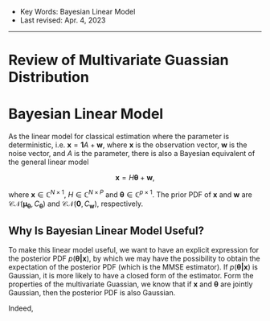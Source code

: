 - Key Words: Bayesian Linear Model
- Last revised: Apr. 4, 2023

---

# Review of Multivariate Guassian Distribution

# Bayesian Linear Model

As the linear model for classical estimation where the parameter is deterministic, i.e. $\boldsymbol{x}=\boldsymbol{1}A+\boldsymbol{w}$, where $\boldsymbol{x}$ is the observation vector, $\boldsymbol{w}$ is the noise vector, and $A$ is the parameter, there is also a Bayesian equivalent of the general linear model

$$\boldsymbol{x}=H\boldsymbol{\theta}+\boldsymbol{w},$$

where $\boldsymbol{x}\in\mathbb{C}^{N\times1}$, $H\in\mathbb{C}^{N\times P}$ and $\boldsymbol{\theta}\in\mathbb{C}^{p\times1}$. The prior PDF of $\boldsymbol{x}$ and $\boldsymbol{w}$ are $\mathcal{CN}(\boldsymbol{\mu_{\theta}},C_{\boldsymbol{\theta}})$ and $\mathcal{CN}(\boldsymbol{0},C_{\boldsymbol{w}})$, respectively.

## Why Is Bayesian Linear Model Useful?

To make this linear model useful, we want to have an explicit expression for the posterior PDF $p(\boldsymbol{\theta|x})$, by which we may have the possibility to obtain the expectation of the posterior PDF (which is the MMSE estimator). If $p(\boldsymbol{\theta|x})$ is Gaussian, it is more likely to have a closed form of the estimator. Form the properties of the multivariate Guassian, we know that if $\boldsymbol{x}$ and $\boldsymbol{\theta}$ are jointly Gaussian, then the posterior PDF is also Gaussian.

Indeed, 